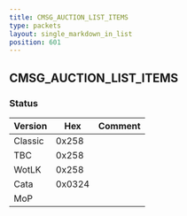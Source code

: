 ```yaml
---
title: CMSG_AUCTION_LIST_ITEMS
type: packets
layout: single_markdown_in_list
position: 601
---
```


## CMSG_AUCTION_LIST_ITEMS

### Status

Version    | Hex        | Comment
---------- | ---------- | ---------- 
Classic    | 0x258      |
TBC        | 0x258      |
WotLK      | 0x258      |
Cata       | 0x0324     |
MoP        |            |